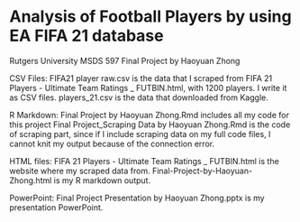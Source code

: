 # Analysis of Football Players by using EA FIFA 21 database
Rutgers University MSDS 597 Final Project by Haoyuan Zhong


CSV Files: 
FIFA21 player raw.csv is the data that I scraped from FIFA 21 Players - Ultimate Team Ratings _ FUTBIN.html, with 1200 players. I write it as CSV files.
players_21.csv is the data that downloaded from Kaggle.

R Markdown:
Final Project by Haoyuan Zhong.Rmd includes all my code for this project
Final Project_Scraping Data by Haoyuan Zhong.Rmd is the code of scraping part, since if I include scraping data on my full code files, I cannot knit my output because of the connection error. 

HTML files:
FIFA 21 Players - Ultimate Team Ratings _ FUTBIN.html is the website where my scraped data from.
Final-Project-by-Haoyuan-Zhong.html is my R markdown output.

PowerPoint:
Final Project Presentation by Haoyuan Zhong.pptx is my presentation PowerPoint.


